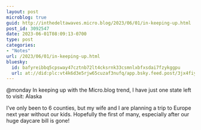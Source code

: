 ```yaml
---
layout: post
microblog: true
guid: http://inthedeltawaves.micro.blog/2023/06/01/in-keeping-up.html
post_id: 3092547
date: 2023-06-01T08:09:13-0700
type: post
categories:
- "Notes"
url: /2023/06/01/in-keeping-up.html
bluesky:
  id: bafyreibbq5cpsway47cztnb72lt4cksrnk33csmnlxbfxsdai7fzykggpu
  url: at://did:plc:vt4k6d3e5rjw65cuzaf3nufq/app.bsky.feed.post/3jx4fiyzpxu2c
---
```

<p>@monday In keeping up with the Micro.blog trend, I have just one state left to visit: Alaska</p>

<p>I’ve only been to 6 counties, but my wife and I are planning a trip to Europe next year without our kids. Hopefully the first of many, especially after our huge daycare bill is gone!</p>
